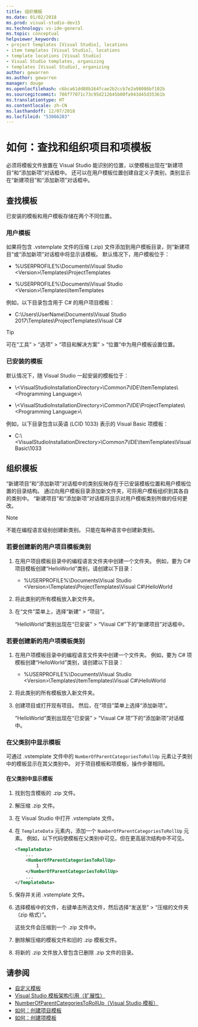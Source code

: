 ```yaml
---
title: 组织模板
ms.date: 01/02/2018
ms.prod: visual-studio-dev15
ms.technology: vs-ide-general
ms.topic: conceptual
helpviewer_keywords:
- project templates [Visual Studio], locations
- item templates [Visual Studio], locations
- template locations [Visual Studio]
- Visual Studio templates, organizing
- templates [Visual Studio], organizing
author: gewarren
ms.author: gewarren
manager: douge
ms.openlocfilehash: c6bca61dd88b164fcae2b2ccb7e2a98086bf102b
ms.sourcegitcommit: 708f77071c73c95d212645b00fa943d45d35361b
ms.translationtype: HT
ms.contentlocale: zh-CN
ms.lasthandoff: 12/07/2018
ms.locfileid: "53066283"
---
```

# <a name="how-to-locate-and-organize-project-and-item-templates"></a>如何：查找和组织项目和项模板

必须将模板文件放置在 Visual Studio 能识别的位置，以使模板出现在“新建项目”和“添加新项”对话框中。 还可以在用户模板位置创建自定义子类别，类别显示在“新建项目”和“添加新项”对话框中。

## <a name="locate-templates"></a>查找模板

已安装的模板和用户模板存储在两个不同位置。

### <a name="user-templates"></a>用户模板

如果将包含 .vstemplate 文件的压缩 (.zip) 文件添加到用户模板目录，则“新建项目”或“添加新项”对话框中将显示该模板。 默认情况下，用户模板位于：

- %USERPROFILE%\Documents\Visual Studio \<Version\>\Templates\ProjectTemplates

- %USERPROFILE%\Documents\Visual Studio \<Version\>\Templates\ItemTemplates

例如，以下目录包含用于 C# 的用户项目模板：

- C:\Users\UserName\Documents\Visual Studio 2017\Templates\ProjectTemplates\Visual C#

> [!TIP]
> 可在“工具” > “选项” > “项目和解决方案” > “位置”中为用户模板设置位置。

### <a name="installed-templates"></a>已安装的模板

默认情况下，随 Visual Studio 一起安装的模板位于：

- \\<VisualStudioInstallationDirectory\>\Common7\IDE\ItemTemplates\\<Programming Language\>\\<Locale ID>

- \\<VisualStudioInstallationDirectory\>\Common7\IDE\ProjectTemplates\\<Programming Language\>\\<Locale ID>

例如，以下目录包含以英语 (LCID 1033) 表示的 Visual Basic 项模板：

- C:\\<VisualStudioInstallationDirectory\>\Common7\IDE\ItemTemplates\VisualBasic\1033

## <a name="organize-templates"></a>组织模板

“新建项目”和“添加新项”对话框中的类别反映存在于已安装模板位置和用户模板位置的目录结构。 通过向用户模板目录添加新文件夹，可将用户模板组织到其各自的类别中。 “新建项目”和“添加新项”对话框将显示对用户模板类别所做的任何更改。

> [!NOTE]
> 不能在编程语言级别创建新类别。 只能在每种语言中创建新类别。

### <a name="to-create-new-user-project-template-categories"></a>若要创建新的用户项目模板类别

1. 在用户项目模板目录中的编程语言文件夹中创建一个文件夹。 例如，要为 C# 项目模板创建“HelloWorld”类别，请创建以下目录：

    - \%USERPROFILE%\Documents\Visual Studio \<Version\>\Templates\ProjectTemplates\Visual C#\HelloWorld

1. 将此类别的所有模板放入新文件夹。

1. 在“文件”菜单上，选择“新建” > “项目”。

   “HelloWorld”类别出现在“已安装” > “Visual C#”下的“新建项目”对话框中。

### <a name="to-create-new-user-item-template-categories"></a>若要创建新的用户项模板类别

1. 在用户项模板目录中的编程语言文件夹中创建一个文件夹。 例如，要为 C# 项模板创建“HelloWorld”类别，请创建以下目录：

    - \%USERPROFILE%\Documents\Visual Studio \<Version\>\Templates\ItemTemplates\Visual C#\HelloWorld

1. 将此类别的所有模板放入新文件夹。

1. 创建项目或打开现有项目。 然后，在“项目”菜单上选择“添加新项”。

   “HelloWorld”类别出现在“已安装” > “Visual C# 项”下的“添加新项”对话框中。

### <a name="display-templates-in-parent-categories"></a>在父类别中显示模板

可通过 .vstemplate 文件中的 `NumberOfParentCategoriesToRollUp` 元素让子类别中的模板显示在其父类别中。 对于项目模板和项模板，操作步骤相同。

#### <a name="to-display-templates-in-parent-categories"></a>在父类别中显示模板

1. 找到包含模板的 .zip 文件。

1. 解压缩 .zip 文件。

1. 在 Visual Studio 中打开 .vstemplate 文件。

1. 在 `TemplateData` 元素内，添加一个 `NumberOfParentCategoriesToRollUp` 元素。 例如，以下代码使模板在父类别中可见，但在更高层次结构中不可见。

    ```xml
    <TemplateData>
        ...
        <NumberOfParentCategoriesToRollUp>
            1
        </NumberOfParentCategoriesToRollUp>
        ...
    </TemplateData>
    ```

1. 保存并关闭 .vstemplate 文件。

1. 选择模板中的文件，右键单击所选文件，然后选择“发送至” > “压缩的文件夹（zip 格式）”。

   这些文件会压缩到一个 .zip 文件中。

1. 删除解压缩的模板文件和旧的 .zip 模板文件。

1. 将新的 .zip 文件放入曾包含已删除 .zip 文件的目录。

## <a name="see-also"></a>请参阅

- [自定义模板](../ide/customizing-project-and-item-templates.md)
- [Visual Studio 模板架构引用（扩展性）](../extensibility/visual-studio-template-schema-reference.md)
- [NumberOfParentCategoriesToRollUp（Visual Studio 模板）](../extensibility/numberofparentcategoriestorollup-visual-studio-templates.md)
- [如何：创建项目模板](../ide/how-to-create-project-templates.md)
- [如何：创建项模板](../ide/how-to-create-item-templates.md)